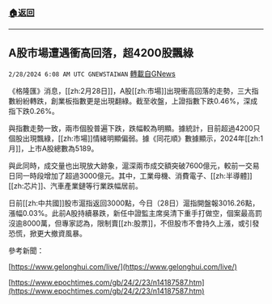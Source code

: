 ###  [:house:返回](README.md)
---


## A股市場遭遇衝高回落，超4200股飄綠
`2/28/2024 6:08 AM UTC GNEWSTAIWAN` [轉載自GNews](https://gnews.org/articles/2348461)


  
《格隆匯》消息，[[zh:2月28日]]，A股[[zh:市場]]出現衝高回落的走勢，三大指數紛紛轉跌，創業板指數更是出現翻綠。截至收盤，上證指數下跌0.46%，深成指下跌0.26%。

與指數走勢一致，兩市個股普遍下跌，跌幅較為明顯。據統計，目前超過4200只個股出現飄綠，[[zh:市場]]情緒明顯偏弱。據《同花順》數據顯示，2024年[[zh:1月]]，上市A股總數為5189。

  

與此同時，成交量也出現放大跡象，滬深兩市成交額突破7600億元，較前一交易日同一時段增加了超過3000億元。其中，工業母機、消費電子、[[zh:半導體]][[zh:芯片]]、汽車產業鏈等行業跌幅居前。

  

日前[[zh:中共國]]股市滬指返回3000點，今日（28日）滬指開盤報3016.26點，漲幅0.03%。此前A股持續暴跌，新任中證監主席吳清下重手打做空，個案最高罰沒逾8000萬，但專家認為，限制賣[[zh:股票]]，不但股市不會持久上漲，或引發恐慌，掀更大撤資風暴。

  

  

參考新聞：

[https://www.gelonghui.com/live/](https://www.gelonghui.com/live/) 

[https://www.epochtimes.com/gb/24/2/23/n14187587.htm](https://www.epochtimes.com/gb/24/2/23/n14187587.htm)
